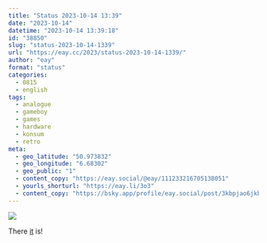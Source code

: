 ```yaml
---
title: "Status 2023-10-14 13:39"
date: "2023-10-14"
datetime: "2023-10-14 13:39:18"
id: "38850"
slug: "status-2023-10-14-1339"
url: "https://eay.cc/2023/status-2023-10-14-1339/"
author: "eay"
format: "status"
categories:
  - 0815
  - english
tags:
  - analogue
  - gameboy
  - games
  - hardware
  - konsum
  - retro
meta:
  - geo_latitude: "50.973832"
  - geo_longitude: "6.68302"
  - geo_public: "1"
  - content_copy: "https://eay.social/@eay/111233216705138051"
  - yourls_shorturl: "https://eay.li/3o3"
  - content_copy: "https://bsky.app/profile/eay.social/post/3kbpjao6jkb2r"
---
```


![](https://eay.cc/uploads/2023/analogue-pocket.jpg)

There [it](https://eay.cc/2023/status-2023-10-02-1344/) is!
